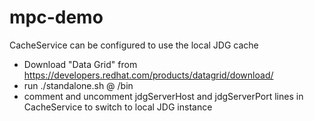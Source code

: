 # mpc-demo
CacheService can be configured to use the local JDG cache
* Download "Data Grid" from https://developers.redhat.com/products/datagrid/download/
* run ./standalone.sh @ <JDG-HOME>/bin
* comment and uncomment jdgServerHost and jdgServerPort lines in CacheService to switch to local JDG instance
